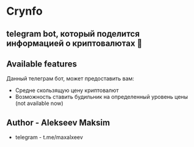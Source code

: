 # Crynfo
## telegram bot, который поделится информацией о криптовалютах 🤖

## Available features
Данный телеграм бот, может предоставить вам:
- Средне скользящую цену криптовалют
- Возможность ставить будильник на определенный уровень цены (not available now)

## Author - Alekseev Maksim
- telegram - t.me/maxalxeev
